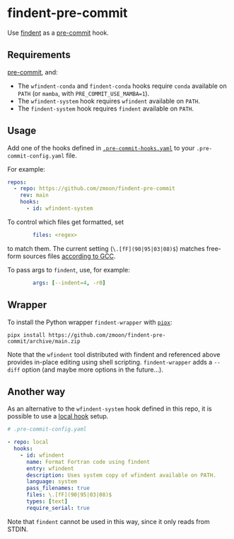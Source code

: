# findent-pre-commit

Use [findent](https://www.ratrabbit.nl/ratrabbit/findent/)
as a [pre-commit](https://pre-commit.com/) hook.


## Requirements

[pre-commit](https://pre-commit.com/#install), and:

* The `wfindent-conda` and `findent-conda` hooks require `conda` available on `PATH`
  (or `mamba`, with `PRE_COMMIT_USE_MAMBA=1`).
* The `wfindent-system` hook requires `wfindent` available on `PATH`.
* The `findent-system` hook requires `findent` available on `PATH`.


## Usage

Add one of the hooks defined in [`.pre-commit-hooks.yaml`](./.pre-commit-hooks.yaml)
to your `.pre-commit-config.yaml` file.

For example:
```yaml
repos:
  - repo: https://github.com/zmoon/findent-pre-commit
    rev: main
    hooks:
      - id: wfindent-system
```

To control which files get formatted, set
```yaml
        files: <regex>
```
to match them.
The current setting (`\.[fF](90|95|03|08)$`) matches free-form sources files
[according to GCC](https://gcc.gnu.org/onlinedocs/gfortran/GNU-Fortran-and-GCC.html).

To pass args to `findent`, use, for example:
```yaml
        args: [--indent=4, -r0]
```


## Wrapper

To install the Python wrapper `findent-wrapper` with [`pipx`](https://pypa.github.io/pipx/):

```
pipx install https://github.com/zmoon/findent-pre-commit/archive/main.zip
```

Note that the `wfindent` tool distributed with findent and referenced above provides in-place editing
using shell scripting.
`findent-wrapper` adds a `--diff` option (and maybe more options in the future...).


## Another way

As an alternative to the `wfindent-system` hook defined in this repo, it is possible
to use a [local hook](https://pre-commit.com/#repository-local-hooks) setup.

```yaml
# .pre-commit-config.yaml

- repo: local
  hooks:
    - id: wfindent
      name: Format Fortran code using findent
      entry: wfindent
      description: Uses system copy of wfindent available on PATH.
      language: system
      pass_filenames: true
      files: \.[fF](90|95|03|08)$
      types: [text]
      require_serial: true
```

Note that `findent` cannot be used in this way, since it only reads from STDIN.

